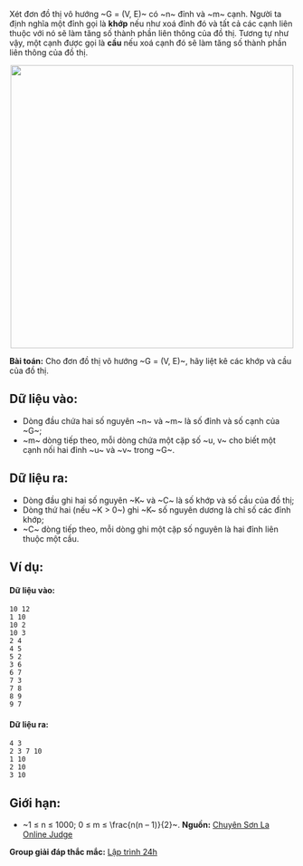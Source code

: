 Xét đơn đồ thị vô hướng ~G = (V, E)~ có ~n~ đỉnh và ~m~ cạnh. Người ta định nghĩa một đỉnh gọi là **khớp** nếu như xoá đỉnh đó và tất cả các cạnh liên thuộc với nó sẽ làm tăng số thành phần liên thông của đồ thị. Tương tự như vậy, một cạnh được gọi là **cầu** nếu xoá cạnh đó sẽ làm tăng số thành phần liên thông của đồ thị.
<center><img src="/images/problems/544/CUTBRIDGES.jpg" width="500px" /></center>

**Bài toán:** Cho đơn đồ thị vô hướng ~G = (V, E)~, hãy liệt kê các khớp và cầu của đồ thị.

## Dữ liệu vào:
- Dòng đầu chứa hai số nguyên ~n~ và ~m~ là số đỉnh và số cạnh của ~G~;
- ~m~ dòng tiếp theo, mỗi dòng chứa một cặp số ~u, v~ cho biết một cạnh nối hai đỉnh ~u~ và ~v~ trong ~G~.

## Dữ liệu ra:
- Dòng đầu ghi hai số nguyên ~K~ và ~C~ là số khớp và số cầu của đồ thị;
- Dòng thứ hai (nếu ~K > 0~) ghi ~K~ số nguyên dương là chỉ số các đỉnh khớp;
- ~C~ dòng tiếp theo, mỗi dòng ghi một cặp số nguyên là hai đỉnh liên thuộc một cầu.

## Ví dụ:
#### Dữ liệu vào:
```
10 12
1 10
10 2
10 3
2 4
4 5
5 2
3 6
6 7
7 3
7 8
8 9
9 7
```

#### Dữ liệu ra:
```
4 3
2 3 7 10
1 10
2 10
3 10
```

## Giới hạn:
- ~1 ≤ n ≤ 1000; 0 ≤ m ≤ \frac{n(n – 1)}{2}~.
**Nguồn:** [Chuyên Sơn La Online Judge](http://csloj.ddns.net/)

**Group giải đáp thắc mắc:** [Lập trình 24h](https://www.facebook.com/groups/1386904321519984)